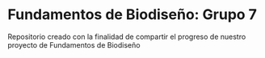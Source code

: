 # Fundamentos de Biodiseño: Grupo 7
Repositorio creado con la finalidad de compartir el progreso de nuestro proyecto de Fundamentos de Biodiseño

